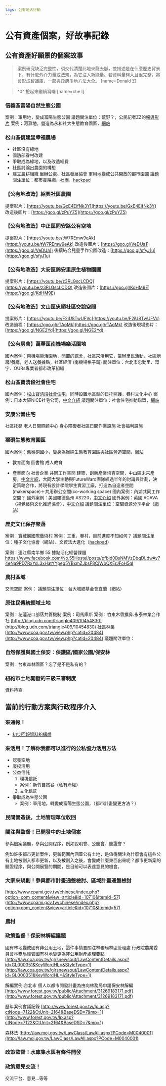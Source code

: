 ```yaml
---
tags: 公有地大行動
---
```


# 公有資產個案，好故事記錄

## 公有資產好願景的個案故事

> 案例研究缺乏完整性，須交代清楚此地來龍去脈，並描述是在什麼歷史背景下，有什麼外介力量或法規，為它注入新能量。若資料量夠大且很完整，將會形成智識庫，一部與政府爭地方法大全。
> [name=Donald Z]

> ^0^ 撿起來繼續寫囉
> [name=che l]

### 信義區富陽自然生態公園

案例：軍用地，變成富陽生態公園
議題關注單位：荒野？，公民記者ZZ的[報導影片](https://www.peopo.org/news/249655)
案例：河灘地，營造為永和社大生態教育園區，[網站](http://www.community-univ.org.tw/farm/)

### 松山區復建里幸福農場

- 社區沒有綠地
- 國防部眷村改建
- 爭取成為綠地，以及改造經費
- 社區討論出農園的構想
- 建立農耕組織
里辦公處、社區發展協會
軍用地變成公共開放的都市園圃
議題關注單位：都市農耕網，[社團](https://www.facebook.com/groups/851321448229543/)，[hackpad](http://hackfoldr.org/Taipei-Urban-Agri/)

### 【公有地改造】紹興社區農園

提案影片：[https://youtu.be/GxE4EifNk3Y](https://youtu.be/GxE4EifNk3Y)
改造後圖片：[https://goo.gl/zPuYZ5](https://goo.gl/zPuYZ5)

### 【公有地改造】中正區同安路公有空地

提案影片：[https://youtu.be/tW7REmw9eAk](https://youtu.be/tW7REmw9eAk)
改造後圖片：[https://goo.gl/VeDUa1](https://goo.gl/VeDUa1)
後續結合兒童手作公園改造：[https://goo.gl/sfyJ1u](https://goo.gl/sfyJ1u)

### 【公有地改造】大安區錦安里原生植物園圃

提案影片：[https://youtu.be/z3RLGscLCDQ](https://youtu.be/z3RLGscLCDQ)
改造後圖片：[https://goo.gl/KdHM9E](https://goo.gl/KdHM9E)

### 【公有地改造】文山區忠順社區交誼空間

提案影片：[https://youtu.be/F2iU8TwUFVc](https://youtu.be/F2iU8TwUFVc)
改造過程：[https://goo.gl/rTAoMk](https://goo.gl/rTAoMk)
改造後現場影片：[https://goo.gl/NGE2Yd](https://goo.gl/NGE2Yd)

### 【公有房舍】萬華區南機場樂活園地

國內案例：南機場樂活園地，閒置的館舍，社區來活用它，籌辦里民活動，社區廚房/餐廳，老人送餐據點，社區經濟 (南機場格子鋪)
關注單位：台北市忠勤里、環宇、OURs專業者都市改革組織

### 松山區寶清段社會住宅

國內案例：[松山寶清段社會住宅](http://erictpe01.pixnet.net/blog/post/96203658-%E5%8F%B0%E5%8C%97%E5%B8%82%E3%80%8C%E6%9D%BE%E5%B1%B1%E5%AF%B6%E6%B8%85%E6%AE%B5%E3%80%8D%E3%80%81%E3%80%8C%E8%90%AC%E8%8F%AF%E9%9D%92%E5%B9%B4%E6%AE%B5%E3%80%8D%E5%85%AC%E7%87%9F)，同時設置地區型的日托照護，眷村文化中心
案例：日本大阪NICE社宅公司，[中文介紹](http://www.urstaipei.net/archives/8100)
議題關注單位：社會住宅推動聯盟，[網站](http://socialhousingtw.blogspot.tw/)

### 安康公營住宅

社區托嬰
老人日間照顧中心
身心障礙者社區日間作業設施
社會福利設施

### 猴硐生態教育園區

國內案例：舊猴硐國小，變身為猴硐生態教育園區與社區營造空間，[網站](http://www.248.com.tw/?cat=35)

- 教育面向
圖書館
成人教育

- 產業面向
社會企業
共同工作空間
建築，創新產業培育空間，中山區未來產房，[中文介紹](http://www.makezine.com.tw/make-2599131456/futureward)，大同大學主動與FutureWard團隊經過半年的討論與計劃，決定策略合作，將現有設計學院學生實習工廠，打造為自造者空間(makerspace)＋共用辦公空間(co-working space)
國內案例：內湖共同工作空間？
國外案例：美國羅德島州 AS220，[中文介紹](https://www.facebook.com/photo.php?fbid=10201170862780518&set=t.700484037&type=3&theater)
國外案例：英國 ACAVA（視覺藝術文化推進協會），[中文介紹](https://www.facebook.com/photo.php?fbid=10201170862780518&set=t.700484037&type=3&theater)
議題關注單位：空間資源分享平台（[網站](http://spaceshare-taipei.net/)）

### 歷史文化保存聚落

案例：寶藏巖國際藝術村
案例：三重，眷村，目前進度不知如何？
議題關注單位：種子文化協會（網站）、文資法大進化（[hackpad](http://hackfoldr.org/cultural-heritage)）

案例：連江縣南竿鄉 55 據點活化經營課題
https://www.facebook.com/No.55Hostel/posts/pfbid0BsNMVzDbqDLdwAy74eNa9PD7RxYsL3xHatYYpeg5YBxmZJbsF8CjWbQXErJFoH5ql


### 農村區域

交流空間
案例：
議題關注單位：台大城鄉基金會宜蘭（網站）

### 原住民傳統領域土地

案例：花蓮港口部落共管機制
案例：司馬庫斯
案例：竹東木香撲鼻.永泰林業合作社
[http://blog.udn.com/triangle409/10454830](http://blog.udn.com/triangle409/10454830)
社區林業
[http://www.coa.gov.tw/view.php?catid=20484](http://www.coa.gov.tw/view.php?catid=20484)
議題關注單位：

### 自然保護與國土保安：保護區/國家公園/保安林

案例：台東森林園區？忘了是不是私有的？

### 紐約市土地開發的三級三審制度

資料待查


## 當前的行動方案與行政程序介入

### 來通報！

- [初步回報資料的構想](http://hackfoldr.org/POPonFire/lxX0NRqBoQD)

### 來活用！了解你我都可以進行的公私協力活用方法

- 認養空地
- 廢校活用
- 公益信託
    1.  環境信託
    - 案例：新竹自然谷（私有產權）
    2.  文化信託
- 爭取成為生態公園
    - 案例：軍用地，轉變成富陽生態公園，（都市計畫變更方法？）

### 民間營造後，土地管理單位收回




### 關注與監督！已開發中的土地個案

參與個案議題，參與公開程序，例如說明會、公聽會、聽證會？

例如許多都市更新案件，更新範圍內涵蓋公有土地，是值得關注為什麼會有這些公有土地被劃入都市更新，以及被劃入之後，會變成什麼東西出來呢？都市更新案的聽證程序，與公開展覽的期間，是目前可以表達意見的機會。

### 大家來規劃！參與都市計畫通盤檢討、區域計畫通盤檢討

[http://www.cpami.gov.tw/chinese/index.php?option=com_content&view=article&id=10710&Itemid=57](http://www.cpami.gov.tw/chinese/index.php?option=com_content&view=article&id=10710&Itemid=57)

### 農村


### 政策監督！保安林解編議題

國有林地變成國有非公用土地，這件事情要關注林務局林區管理處
行政院農業委員會林務局經管國有林地變更為非公用財產處理要點
[http://law.coa.gov.tw/glrsnewsout/LawContentDetails.aspx?id=GL000351&KeyWordHL=&StyleType=1](http://law.coa.gov.tw/glrsnewsout/LawContentDetails.aspx?id=GL000351&KeyWordHL=&StyleType=1)

解編實例:台北市 個人以都市開發計畫為由向林務局申請保安林解編
[http://www.forest.gov.tw/public/Attachment/31269183171.pdf](http://www.forest.gov.tw/public/Attachment/31269183171.pdf)

歷年案例會議記錄
[http://www.forest.gov.tw/lp.asp?ctNode=7122&CtUnit=2164&BaseDSD=7&mp=1](http://www.forest.gov.tw/lp.asp?ctNode=7122&CtUnit=2164&BaseDSD=7&mp=1)

森林法
[http://law.moj.gov.tw/LawClass/LawAll.aspx?PCode=M0040001](http://law.moj.gov.tw/LawClass/LawAll.aspx?PCode=M0040001)

### 政策監督！水庫集水區有條件開發


### 政策意見交流！

交流平台、意見...等等

